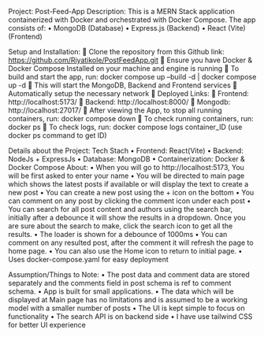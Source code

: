 Project: Post-Feed-App
Description: This is a MERN Stack application containerized with Docker and orchestrated with Docker Compose. The app consists of: 
•	MongoDB (Database)
•	Express.js (Backend)
•	React (Vite) (Frontend)
 
Setup and Installation:
	Clone the repository from this Github link: https://github.com/Riyatikole/PostFeedApp.git
	Ensure you have Docker & Docker Compose Installed on your machine and engine is running
	To build and start the app, run: docker compose up –build -d | docker compose up -d
	This will start the MongoDB, Backend and Frontend services
	Automatically setup the necessary network
	Deployed Links:
	Frontend: http://localhost:5173/
	Backend: http://localhost:8000/
	Mongodb: http://localhost:27017/
	After viewing the App, to stop all running containers, run: docker compose down
	To check running containers, run: docker ps
	To check logs, run: docker compose logs container_ID (use docker ps command to get ID)

Details about the Project:
Tech Stach
•	Frontend: React(Vite)
•	Backend: NodeJs + ExpressJs 
•	Database: MongoDB
•	Containerization: Docker & Docker Compose
About:
•	When you will go to http://localhost:5173, You will be first asked to enter your name
•	You will be directed to main page which shows the latest posts if available or will display the text to create a new post
•	You can create a new post using the + icon on the bottom
•	You can comment on any post by clicking the comment icon under each post
•	You can search for all post content and authors using the search bar, initially after a debounce it will show the results in a dropdown. Once you are sure about the search to make, click the search icon to get all the results.
•	The loader is shown for a debounce of 1000ms
•	You can comment on any resulted post, after the comment it will refresh the page to home page.
•	You can also use the Home icon to return to initial page.
•	Uses docker-compose.yaml for easy deployment

Assumption/Things to Note:
•	The post data and comment data are stored separately and the comments field in post schema is ref to comment schema.
•	App is built for small applications.
•	The data which will be displayed at Main page has no limitations and is assumed to be a working model with a smaller number of posts
•	The UI is kept simple to focus on functionality
•	The search API is on backend side
•	I have use tailwind CSS for better UI experience
